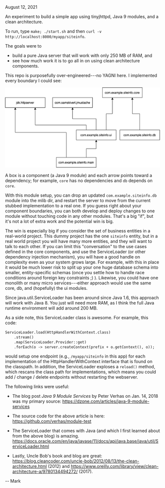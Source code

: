 August 12, 2021


An experiment to build a simple app using tinyjhttpd, Java 9 modules, 
and a clean architecture.

To run, type `make; ./start.sh` and then `curl -v http://localhost:8000/myapp/siteinfo`.

The goals were to
* build a pure Java server that will work with only 250 MB of RAM, and
* see how much work it is to go all in on using clean architecture components.

This repo is purposefully over-engineered---no YAGNI here.  I implemented every 
boundary I could see:

![](docs/dependencies.png)

A box is a component (a Java 9 module) and each arrow points toward a 
dependency; for example,
`core` has no dependencies
and `db` depends on `core`.

With 
this module setup, 
you can drop an updated `com.example.siteinfo.db` module into the
mlib dir, and 
restart the server to move from the current stubbed implementation
to a real one.  If you guess right about your 
component boundaries, you can both develop and deploy changes to one 
module without touching code in any other modules.  That's a big "if",
but it's not a lot of extra work 
and the potential win is big.

The win is especially big if you consider the set of business entities in a real-world
project. This dummy project 
has the one `siteinfo` entity, 
but in a real world project you will have many more entities, and they 
will want to talk to each
other.  If you can limit this "conversation" to the use cases defined in the
core components, and use the ServiceLoader (or other dependency injection 
mechanism),
you will have a good handle on complexity even as your 
system grows large.  For example, with this in place it would be much 
lower risk
to  split up your one huge database schema into smaller, entity-specific 
schemas (once you settle how to handle race conditions around 
foreign key constraints  ;)
). Likewise,  you could
have one monolith or many micro services---either approach would use the
same core, db, and (hopefully) the ui modules.

Since java.util.ServiceLoader
has been around since Java 1.6, this approach will work with Java 8.  You just
will need more RAM, as I think the full Java runtime environment
will add around 200 MB.


As a side note, this ServiceLoader class is awesome.  For example, this code:

```
ServiceLoader.load(HttpHandlerWithContext.class)
	.stream()
	.map(ServiceLoader.Provider::get)
	.forEach(o -> server.createContext(prefix + o.getContext(), o));
```

would setup one endpoint (e.g., `/myapp/siteinfo` in this app) for each implementation
of the HttpHandlerWithContext interface that is found on the classpath.  In addition,
the ServiceLoader exploses a `reload()` method, which rescans the class path for 
implementations, which means you could add / change / delete endpoints without restarting
the webserver.

The following links were useful:

  * The blog post _Java 9 Module Services_ by Peter Verhas on Jan. 14, 2018 was my 
    primary source: https://dzone.com/articles/java-9-module-services

  * The source code for the above article is here: https://github.com/verhas/module-test

  * The ServiceLoader that comes with Java (and which I first learned about from the 
    above blog) is amazing.
  https://docs.oracle.com/en/java/javase/11/docs/api/java.base/java/util/ServiceLoader.html

  * Lastly, Uncle Bob's book and blog are great: 
https://blog.cleancoder.com/uncle-bob/2012/08/13/the-clean-architecture.html (2012) 
and https://www.oreilly.com/library/view/clean-architecture-a/9780134494272/ (2017).

-- Mark
